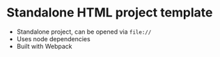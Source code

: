 # Standalone HTML project template 

 * Standalone project, can be opened via `file://`
 * Uses node dependencies
 * Built with Webpack

